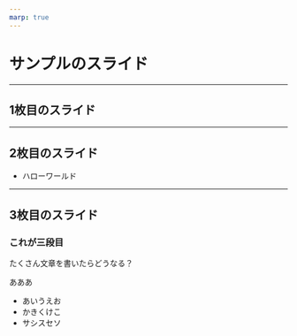 ```yaml
---
marp: true
---
```


# サンプルのスライド

---

## 1枚目のスライド

---

## 2枚目のスライド

- ハローワールド

---

## 3枚目のスライド

### これが三段目

たくさん文章を書いたらどうなる？

あああ

- あいうえお
- かきくけこ
- サシスセソ